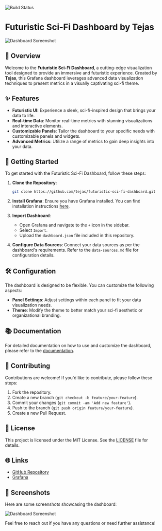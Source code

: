 ![Build Status](https://img.shields.io/github/workflow/status/username/repo/CI)
# Futuristic Sci-Fi Dashboard by Tejas

<!-- Add a screenshot of your dashboard -->
![Dashboard Screenshot](https://i.imgur.com/WpdOJGx.png) <!-- Add a screenshot of your dashboard -->


## 🚀 Overview

Welcome to the **Futuristic Sci-Fi Dashboard**, a cutting-edge visualization tool designed to provide an immersive and futuristic experience. Created by **Tejas**, this Grafana dashboard leverages advanced data visualization techniques to present metrics in a visually captivating sci-fi theme.

## ✨ Features

- **Futuristic UI**: Experience a sleek, sci-fi-inspired design that brings your data to life.
- **Real-time Data**: Monitor real-time metrics with stunning visualizations and interactive elements.
- **Customizable Panels**: Tailor the dashboard to your specific needs with customizable panels and widgets.
- **Advanced Metrics**: Utilize a range of metrics to gain deep insights into your data.

## 🔧 Getting Started

To get started with the Futuristic Sci-Fi Dashboard, follow these steps:

1. **Clone the Repository**:
    ```bash
    git clone https://github.com/tejas/futuristic-sci-fi-dashboard.git
    ```
2. **Install Grafana**: Ensure you have Grafana installed. You can find installation instructions [here](https://grafana.com/docs/grafana/latest/installation/).

3. **Import Dashboard**:
    - Open Grafana and navigate to the `+` icon in the sidebar.
    - Select `Import`.
    - Upload the `dashboard.json` file included in this repository.

4. **Configure Data Sources**: Connect your data sources as per the dashboard's requirements. Refer to the `data-sources.md` file for configuration details.

## 🛠️ Configuration

The dashboard is designed to be flexible. You can customize the following aspects:
- **Panel Settings**: Adjust settings within each panel to fit your data visualization needs.
- **Theme**: Modify the theme to better match your sci-fi aesthetic or organizational branding.

## 📚 Documentation

For detailed documentation on how to use and customize the dashboard, please refer to the [documentation](docs/README.md).

## 🤝 Contributing

Contributions are welcome! If you'd like to contribute, please follow these steps:
1. Fork the repository.
2. Create a new branch (`git checkout -b feature/your-feature`).
3. Commit your changes (`git commit -am 'Add new feature'`).
4. Push to the branch (`git push origin feature/your-feature`).
5. Create a new Pull Request.

## 📜 License

This project is licensed under the MIT License. See the [LICENSE](LICENSE) file for details.

## 🌐 Links

- [GitHub Repository](https://github.com/tejas/futuristic-sci-fi-dashboard)
- [Grafana](https://grafana.com)

## 🎨 Screenshots

Here are some screenshots showcasing the dashboard:

![Dashboard Screenshot](https://i.imgur.com/WpdOJGx.png)

Feel free to reach out if you have any questions or need further assistance!

